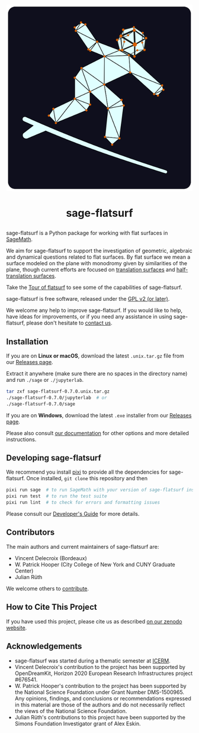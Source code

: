 <p align="center">
    <img alt="logo" src="https://github.com/flatsurf/sage-flatsurf/raw/master/doc/static/logo.svg?sanitize=true">
</p>

<h1><p align="center">sage-flatsurf</p></h1>

sage-flatsurf is a Python package for working with flat surfaces in
[SageMath](https://sagemath.org).

We aim for sage-flatsurf to support the investigation of geometric, algebraic
and dynamical questions related to flat surfaces. By flat surface we mean a
surface modeled on the plane with monodromy given by similarities of the plane,
though current efforts are focused on [translation
surfaces](https://en.wikipedia.org/wiki/Translation_surface) and
[half-translation
surfaces](https://en.wikipedia.org/wiki/Translation_surface#Half-translation_surfaces).

Take the [Tour of flatsurf](https://flatsurf.github.io/sage-flatsurf/examples/tour)
to see some of the capabilities of sage-flatsurf.

sage-flatsurf is free software, released under the [GPL v2 (or later)](./COPYING).

We welcome any help to improve sage-flatsurf. If you would like to help, have
ideas for improvements, or if you need any assistance in using sage-flatsurf,
please don't hesitate to [contact us](https://flatsurf.github.io#contact).

## Installation

If you are on **Linux or macOS**, download the latest `.unix.tar.gz` file from our
[Releases page](https://github.com/flatsurf/sage-flatsurf/releases).

Extract it anywhere (make sure there are no spaces in the directory name) and
run `./sage` or `./jupyterlab`.

```sh
tar zxf sage-flatsurf-0.7.0.unix.tar.gz
./sage-flatsurf-0.7.0/jupyterlab  # or
./sage-flatsurf-0.7.0/sage
```

If you are on **Windows**, download the latest `.exe` installer from our [Releases
page](https://github.com/flatsurf/sage-flatsurf/releases).

Please also consult [our
documentation](https://flatsurf.github.io/sage-flatsurf/#installation) for
other options and more detailed instructions.

## Developing sage-flatsurf

We recommend you install [pixi](https://pixi.sh) to provide all the
dependencies for sage-flatsurf. Once installed, `git clone` this repository and
then

```sh
pixi run sage  # to run SageMath with your version of sage-flatsurf installed
pixi run test  # to run the test suite
pixi run lint  # to check for errors and formatting issues
```

Please consult our [Developer's
Guide](https://flatsurf.github.io/sage-flatsurf/developer.html) for more
details.

## Contributors

The main authors and current maintainers of sage-flatsurf are:

* Vincent Delecroix (Bordeaux)
* W. Patrick Hooper (City College of New York and CUNY Graduate Center)
* Julian Rüth

We welcome others to [contribute](https://flatsurf.github.io#contact).

## How to Cite This Project

If you have used this project, please cite us as described [on our
zenodo website](https://zenodo.org/badge/latestdoi/13970050).

## Acknowledgements

* sage-flatsurf was started during a thematic semester at
  [ICERM](https://icerm.brown.edu).
* Vincent Delecroix's contribution to the project has been supported by
  OpenDreamKit, Horizon 2020 European Research Infrastructures project #676541.
* W. Patrick Hooper's contribution to the project has been supported by the National
  Science Foundation under Grant Number DMS-1500965. Any opinions, findings,
  and conclusions or recommendations expressed in this material are those of
  the authors and do not necessarily reflect the views of the National Science
  Foundation.
* Julian Rüth's contributions to this project have been supported by the Simons
  Foundation Investigator grant of Alex Eskin.
